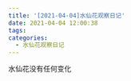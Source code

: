 ```yaml
---
title: '[2021-04-04]水仙花观察日记'
date: 2021-04-04 12:00:38
tags:
categories:
  - 水仙花观察日记
---
```


水仙花没有任何变化